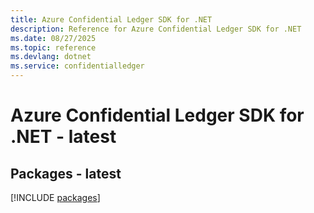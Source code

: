 ```yaml
---
title: Azure Confidential Ledger SDK for .NET
description: Reference for Azure Confidential Ledger SDK for .NET
ms.date: 08/27/2025
ms.topic: reference
ms.devlang: dotnet
ms.service: confidentialledger
---
```

# Azure Confidential Ledger SDK for .NET - latest
## Packages - latest
[!INCLUDE [packages](confidential-ledger-index.md)]
